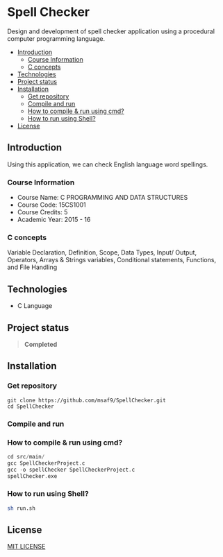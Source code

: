 <h1> Spell Checker </h1>
Design and development of spell checker application using a procedural computer programming language.

- [Introduction](#introduction)
  - [Course Information](#course-information)
  - [C concepts](#c-concepts)
- [Technologies](#technologies)
- [Project status](#project-status)
- [Installation](#installation)
  - [Get repository](#get-repository)
  - [Compile and run](#compile-and-run)
  - [How to compile \& run using cmd?](#how-to-compile--run-using-cmd)
  - [How to run using Shell?](#how-to-run-using-shell)
- [License](#license)

## Introduction

Using this application, we can check English language word spellings.

### Course Information

- Course Name: C PROGRAMMING AND DATA STRUCTURES
- Course Code: 15CS1001
- Course Credits: 5
- Academic Year: 2015 - 16

### C concepts

Variable Declaration, Definition, Scope, Data Types, Input/ Output, Operators, Arrays & Strings variables, Conditional statements, Functions, and File Handling

## Technologies

- C Language

## Project status

> **Completed**

## Installation

### Get repository

```git
git clone https://github.com/msaf9/SpellChecker.git
cd SpellChecker
```

### Compile and run

### How to compile & run using cmd?

```c
cd src/main/
gcc SpellCheckerProject.c
gcc -o spellChecker SpellCheckerProject.c
spellChecker.exe
```

### How to run using Shell?

```sh
sh run.sh
```

## License

[MIT LICENSE](LICENSE)
